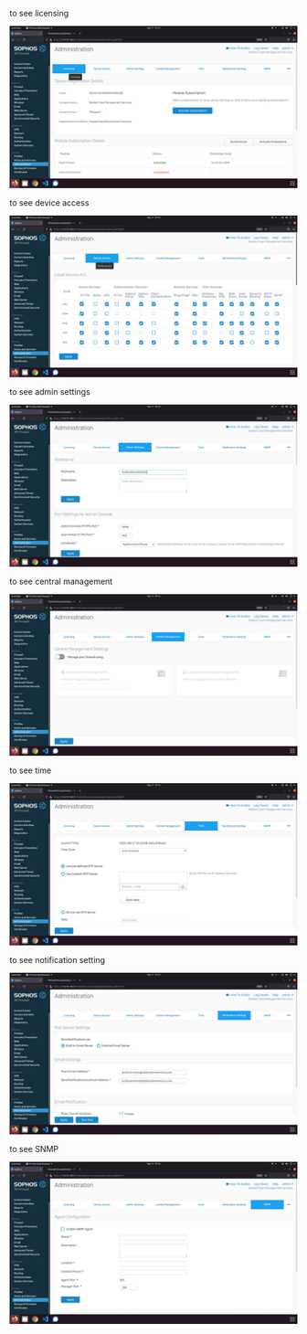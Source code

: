 to see licensing 

![](_1.png)

to see device access

![](_2.png)

to see admin settings

![](_3.png)

to see central management

![](_4.png)

to see time

![](_5.png)

to see notification setting

![](_6.png)

to see SNMP

![](_7.png)
